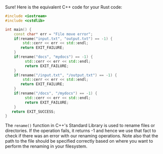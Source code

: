 Sure! Here is the equivalent C++ code for your Rust code: 

```cpp
#include <iostream>
#include <cstdlib>

int main() {
    const char* err = "File move error";
    if(rename("input.txt", "output.txt") == -1) {
        std::cerr << err << std::endl;
       return EXIT_FAILURE;
    }
    if(rename("docs", "mydocs") == -1) {
         std::cerr << err << std::endl;
         return EXIT_FAILURE;
    } 
    if(rename("/input.txt", "/output.txt") == -1) {
        std::cerr << err << std::endl;
       return EXIT_FAILURE;
    }  
    if(rename("/docs", "/mydocs") == -1) {
         std::cerr << err << std::endl;
         return EXIT_FAILURE;
    } 
   return EXIT_SUCCESS;
}
```
The `rename()` function in C++'s Standard Library is used to rename files or directories. If the operation fails, it returns -1 and hence we use that fact to check if there was an error with our renaming operations. Note also that the path to the file should be specified correctly based on where you want to perform the renaming in your filesystem.
